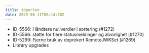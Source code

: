```yaml
---
title: idporten
date: 2025-08-11T06:14:30Z
---
```

- ID-5566: Håndtere nullverdier i sortering (#1272)
- ID-5566: støtte for flere statusmeldinger og alvorlighet (#1270)
- ID-5299: Fjerne bruk av deprekert RemoteJWKSet (#1269)
- Library upgrades


